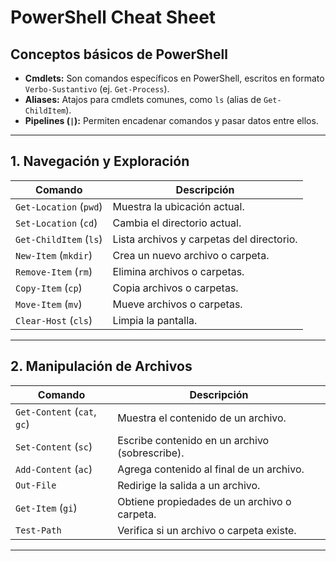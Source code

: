# PowerShell Cheat Sheet

## **Conceptos básicos de PowerShell**
- **Cmdlets:** Son comandos específicos en PowerShell, escritos en formato `Verbo-Sustantivo` (ej. `Get-Process`).
- **Aliases:** Atajos para cmdlets comunes, como `ls` (alias de `Get-ChildItem`).
- **Pipelines (`|`):** Permiten encadenar comandos y pasar datos entre ellos.

---

## **1. Navegación y Exploración**

| Comando                     | Descripción                              |
|-----------------------------|------------------------------------------|
| `Get-Location` (`pwd`)      | Muestra la ubicación actual.             |
| `Set-Location` (`cd`)       | Cambia el directorio actual.             |
| `Get-ChildItem` (`ls`)      | Lista archivos y carpetas del directorio.|
| `New-Item` (`mkdir`)                 | Crea un nuevo archivo o carpeta.         |
| `Remove-Item` (`rm`)        | Elimina archivos o carpetas.             |
| `Copy-Item` (`cp`)          | Copia archivos o carpetas.               |
| `Move-Item` (`mv`)          | Mueve archivos o carpetas.               |
| `Clear-Host` (`cls`)        | Limpia la pantalla.                      |

---

## **2. Manipulación de Archivos**

| Comando                       | Descripción                                   |
|-------------------------------|-----------------------------------------------|
| `Get-Content` (`cat`, `gc`)   | Muestra el contenido de un archivo.          |
| `Set-Content` (`sc`)          | Escribe contenido en un archivo (sobrescribe).|
| `Add-Content` (`ac`)          | Agrega contenido al final de un archivo.      |
| `Out-File`                    | Redirige la salida a un archivo.             |
| `Get-Item` (`gi`)             | Obtiene propiedades de un archivo o carpeta. |
| `Test-Path`                   | Verifica si un archivo o carpeta existe.     |

---

